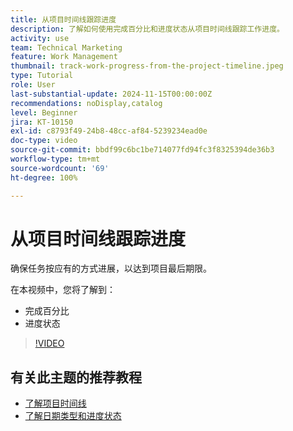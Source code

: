 ```yaml
---
title: 从项目时间线跟踪进度
description: 了解如何使用完成百分比和进度状态从项目时间线跟踪工作进度。
activity: use
team: Technical Marketing
feature: Work Management
thumbnail: track-work-progress-from-the-project-timeline.jpeg
type: Tutorial
role: User
last-substantial-update: 2024-11-15T00:00:00Z
recommendations: noDisplay,catalog
level: Beginner
jira: KT-10150
exl-id: c8793f49-24b8-48cc-af84-5239234ead0e
doc-type: video
source-git-commit: bbdf99c6bc1be714077fd94fc3f8325394de36b3
workflow-type: tm+mt
source-wordcount: '69'
ht-degree: 100%

---
```


# 从项目时间线跟踪进度

确保任务按应有的方式进展，以达到项目最后期限。

在本视频中，您将了解到：

* 完成百分比
* 进度状态

>[!VIDEO](https://video.tv.adobe.com/v/3438208/?quality=12&learn=on&enablevpops=1)


## 有关此主题的推荐教程

* [了解项目时间线](/help/manage-work/project-timelines/understand-project-timelines.md)
* [了解日期类型和进度状态](/help/manage-work/project-timelines/understand-task-dates-and-progress-status.md)

